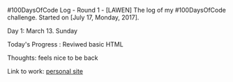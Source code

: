 #100DaysOfCode Log - Round 1 - [LAWEN]
The log of my #100DaysOfCode challenge. Started on [July 17, Monday, 2017].

Day 1: March 13. Sunday

Today's Progress : Reviwed basic HTML

Thoughts: feels nice to be back

Link to work:  [personal site](https://github.com/lawen-coder/CV)
